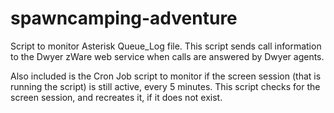 spawncamping-adventure
======================

Script to monitor Asterisk Queue_Log file.  This script sends call information to the Dwyer zWare web service when calls are answered by Dwyer agents.  

Also included is the Cron Job script to monitor if the screen session (that is running the script) is still active, every 5 minutes.  This script checks for the screen session, and recreates it, if it does not exist.
